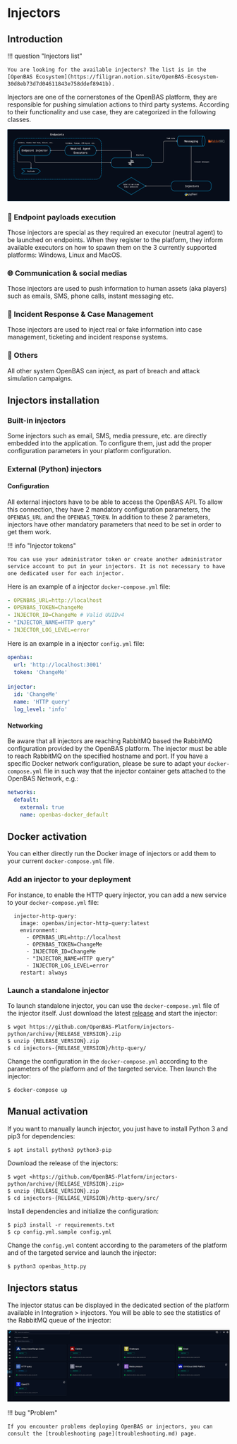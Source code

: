 # Injectors

## Introduction

!!! question "Injectors list"

    You are looking for the available injectors? The list is in the [OpenBAS Ecosystem](https://filigran.notion.site/OpenBAS-Ecosystem-30d8eb73d7d04611843e758ddef8941b).

Injectors are one of the cornerstones of the OpenBAS platform, they are responsible for pushing simulation actions to third party systems. According to their functionality and use case, they are categorized in the following classes.

![injectors](assets/injectors.png)

### 📡 Endpoint payloads execution

Those injectors are special as they required an executor (neutral agent) to be launched on endpoints. When they register to the platform, they inform available executors on how to spawn them on the 3 currently supported platforms: Windows, Linux and MacOS.

### 🌐 Communication & social medias

Those injectors are used to push information to human assets (aka players) such as emails, SMS, phone calls, instant messaging etc.


### 🧯 Incident Response & Case Management

Those injectors are used to inject real or fake information into case management, ticketing and incident response systems.

### 💉 Others

All other system OpenBAS can inject, as part of breach and attack simulation campaigns. 


## Injectors installation

### Built-in injectors

Some injectors such as email, SMS, media pressure, etc. are directly embedded into the application. To configure them, just add the proper configuration parameters in your platform configuration. 

### External (Python) injectors

#### Configuration

All external injectors have to be able to access the OpenBAS API. To allow this connection, they have 2 mandatory configuration parameters, the `OPENBAS_URL` and the `OPENBAS_TOKEN`. In addition to these 2 parameters, injectors have other mandatory parameters that need to be set in order to get them work.

!!! info "Injector tokens"

    You can use your administrator token or create another administrator service account to put in your injectors. It is not necessary to have one dedicated user for each injector.

Here is an example of a injector `docker-compose.yml` file:
```yaml
- OPENBAS_URL=http://localhost
- OPENBAS_TOKEN=ChangeMe
- INJECTOR_ID=ChangeMe # Valid UUIDv4
- "INJECTOR_NAME=HTTP query"
- INJECTOR_LOG_LEVEL=error
```

Here is an example in a injector `config.yml` file:

```yaml
openbas:
  url: 'http://localhost:3001'
  token: 'ChangeMe'

injector:
  id: 'ChangeMe'
  name: 'HTTP query'
  log_level: 'info'
```

#### Networking

Be aware that all injectors are reaching RabbitMQ based the RabbitMQ configuration provided by the OpenBAS platform. The injector must be able to reach RabbitMQ on the specified hostname and port. If you have a specific Docker network configuration, please be sure to adapt your `docker-compose.yml` file in such way that the injector container gets attached to the OpenBAS Network, e.g.:

```yaml
networks:
  default:
    external: true
    name: openbas-docker_default
```

## Docker activation

You can either directly run the Docker image of injectors or add them to your current `docker-compose.yml` file.

### Add an injector to your deployment

For instance, to enable the HTTP query injector, you can add a new service to your `docker-compose.yml` file:

```docker
  injector-http-query:
    image: openbas/injector-http-query:latest
    environment:
      - OPENBAS_URL=http://localhost
      - OPENBAS_TOKEN=ChangeMe
      - INJECTOR_ID=ChangeMe
      - "INJECTOR_NAME=HTTP query"
      - INJECTOR_LOG_LEVEL=error
    restart: always
```

### Launch a standalone injector

To launch standalone injector, you can use the `docker-compose.yml` file of the injector itself. Just download the latest [release](https://github.com/OpenBAS-Platform/injectors-python/releases) and start the injector:

```
$ wget https://github.com/OpenBAS-Platform/injectors-python/archive/{RELEASE_VERSION}.zip
$ unzip {RELEASE_VERSION}.zip
$ cd injectors-{RELEASE_VERSION}/http-query/
```

Change the configuration in the `docker-compose.yml` according to the parameters of the platform and of the targeted service. Then launch the injector:

```
$ docker-compose up
```

## Manual activation

If you want to manually launch injector, you just have to install Python 3 and pip3 for dependencies:

```
$ apt install python3 python3-pip
```

Download the release of the injectors:

```
$ wget <https://github.com/OpenBAS-Platform/injectors-python/archive/{RELEASE_VERSION}.zip>
$ unzip {RELEASE_VERSION}.zip
$ cd injectors-{RELEASE_VERSION}/http-query/src/
```

Install dependencies and initialize the configuration:

```
$ pip3 install -r requirements.txt
$ cp config.yml.sample config.yml
```

Change the `config.yml` content according to the parameters of the platform and of the targeted service and launch the injector:

```
$ python3 openbas_http.py
```

## Injectors status

The injector status can be displayed in the dedicated section of the platform available in Integration > injectors. You will be able to see the statistics of the RabbitMQ queue of the injector:

![injectors](assets/injectors-status.png)

!!! bug "Problem"

    If you encounter problems deploying OpenBAS or injectors, you can consult the [troubleshooting page](troubleshooting.md) page.
